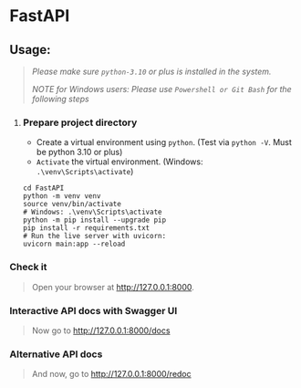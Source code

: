 # FastAPI
## __Usage:__
>
> _Please make sure `python-3.10` or plus is installed in the system._
>
> _NOTE for Windows users: Please use `Powershell or Git Bash` for the following steps_

1. ### Prepare project directory
    - Create a virtual environment using `python`. (Test via `python -V`. Must be python 3.10 or plus)
    - `Activate` the virtual environment. (Windows: `.\venv\Scripts\activate`)
    ```shell script
    cd FastAPI
    python -m venv venv
    source venv/bin/activate
    # Windows: .\venv\Scripts\activate
    python -m pip install --upgrade pip
    pip install -r requirements.txt
    # Run the live server with uvicorn:
    uvicorn main:app --reload
    ```
### Check it
> Open your browser at http://127.0.0.1:8000.
### Interactive API docs with Swagger UI
>Now go to http://127.0.0.1:8000/docs
### Alternative API docs
> And now, go to http://127.0.0.1:8000/redoc
